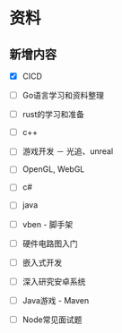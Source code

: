 # 资料

## 新增内容
- [x] CICD
- [ ] Go语言学习和资料整理
- [ ] rust的学习和准备
- [ ] c++
- [ ] 游戏开发 － 光追、unreal
- [ ] OpenGL, WebGL
- [ ] c#
- [ ] java
- [ ] vben - 脚手架
- [ ] 硬件电路图入门
- [ ] 嵌入式开发
- [ ] 深入研究安卓系统
- [ ] Java游戏 - Maven
- [ ] Node常见面试题


